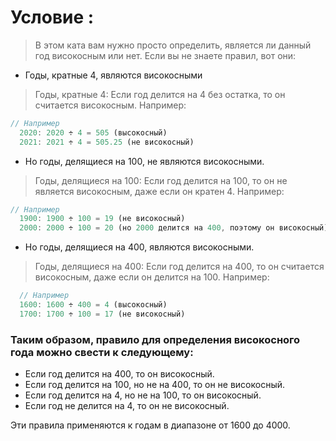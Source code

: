 # Условие :

> В этом ката вам нужно просто определить, является ли данный год високосным или нет. Если вы не знаете правил, вот они:

- Годы, кратные 4, являются високосными

> Годы, кратные 4: Если год делится на 4 без остатка, то он считается високосным. Например:

```js
// Например
  2020: 2020 ÷ 4 = 505 (высокосный)
  2021: 2021 ÷ 4 = 505.25 (не високосный)
```

- Но годы, делящиеся на 100, не являются високосными.

> Годы, делящиеся на 100: Если год делится на 100, то он не является високосным, даже если он кратен 4. Например:

```js
// Например
  1900: 1900 ÷ 100 = 19 (не високосный)
  2000: 2000 ÷ 100 = 20 (но 2000 делится на 400, поэтому он високосный)
```

- Но годы, делящиеся на 400, являются високосными.

> Годы, делящиеся на 400: Если год делится на 400, то он считается високосным, даже если он делится на 100. Например:

```js
  // Например
  1600: 1600 ÷ 400 = 4 (высокосный)
  1700: 1700 ÷ 100 = 17 (не високосный)
```

### Таким образом, правило для определения високосного года можно свести к следующему:

- Если год делится на 400, то он високосный.
- Если год делится на 100, но не на 400, то он не високосный.
- Если год делится на 4, но не на 100, то он високосный.
- Если год не делится на 4, то он не високосный.

Эти правила применяются к годам в диапазоне от 1600 до 4000.
